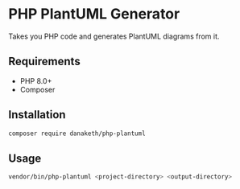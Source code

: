 # PHP PlantUML Generator
Takes you PHP code and generates PlantUML diagrams from it.

## Requirements
* PHP 8.0+
* Composer

## Installation
```bash
composer require danaketh/php-plantuml
```

## Usage
```bash
vendor/bin/php-plantuml <project-directory> <output-directory>
```
